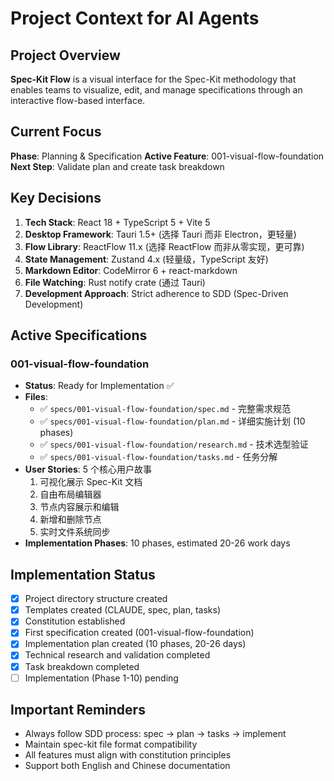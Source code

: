 # Project Context for AI Agents

## Project Overview

**Spec-Kit Flow** is a visual interface for the Spec-Kit methodology that enables teams to visualize, edit, and manage specifications through an interactive flow-based interface.

## Current Focus

**Phase**: Planning & Specification
**Active Feature**: 001-visual-flow-foundation
**Next Step**: Validate plan and create task breakdown

## Key Decisions

1. **Tech Stack**: React 18 + TypeScript 5 + Vite 5
2. **Desktop Framework**: Tauri 1.5+ (选择 Tauri 而非 Electron，更轻量)
3. **Flow Library**: ReactFlow 11.x (选择 ReactFlow 而非从零实现，更可靠)
4. **State Management**: Zustand 4.x (轻量级，TypeScript 友好)
5. **Markdown Editor**: CodeMirror 6 + react-markdown
6. **File Watching**: Rust notify crate (通过 Tauri)
7. **Development Approach**: Strict adherence to SDD (Spec-Driven Development)

## Active Specifications

### 001-visual-flow-foundation
- **Status**: Ready for Implementation ✅
- **Files**:
  - ✅ `specs/001-visual-flow-foundation/spec.md` - 完整需求规范
  - ✅ `specs/001-visual-flow-foundation/plan.md` - 详细实施计划 (10 phases)
  - ✅ `specs/001-visual-flow-foundation/research.md` - 技术选型验证
  - ✅ `specs/001-visual-flow-foundation/tasks.md` - 任务分解
- **User Stories**: 5 个核心用户故事
  1. 可视化展示 Spec-Kit 文档
  2. 自由布局编辑器
  3. 节点内容展示和编辑
  4. 新增和删除节点
  5. 实时文件系统同步
- **Implementation Phases**: 10 phases, estimated 20-26 work days

## Implementation Status

- [x] Project directory structure created
- [x] Templates created (CLAUDE, spec, plan, tasks)
- [x] Constitution established
- [x] First specification created (001-visual-flow-foundation)
- [x] Implementation plan created (10 phases, 20-26 days)
- [x] Technical research and validation completed
- [x] Task breakdown completed
- [ ] Implementation (Phase 1-10) pending

## Important Reminders

- Always follow SDD process: spec → plan → tasks → implement
- Maintain spec-kit file format compatibility
- All features must align with constitution principles
- Support both English and Chinese documentation

